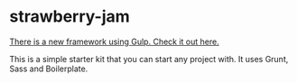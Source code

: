 strawberry-jam
==============

<a href="https://github.com/justaskmedia/Blueberry-Jam">There is a new framework using Gulp. Check it out here.</a>

This is a simple starter kit that you can start any project with. It uses Grunt, Sass and Boilerplate.
